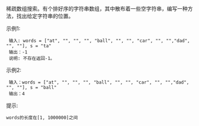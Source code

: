 稀疏数组搜索。有个排好序的字符串数组，其中散布着一些空字符串，编写一种方法，找出给定字符串的位置。

示例1:

```
 输入: words = ["at", "", "", "", "ball", "", "", "car", "", "","dad", "", ""], s = "ta"
 输出：-1
 说明: 不存在返回-1。
```




示例2:

```
 输入：words = ["at", "", "", "", "ball", "", "", "car", "", "","dad", "", ""], s = "ball"
 输出：4
```




提示:

```
words的长度在[1, 1000000]之间
```